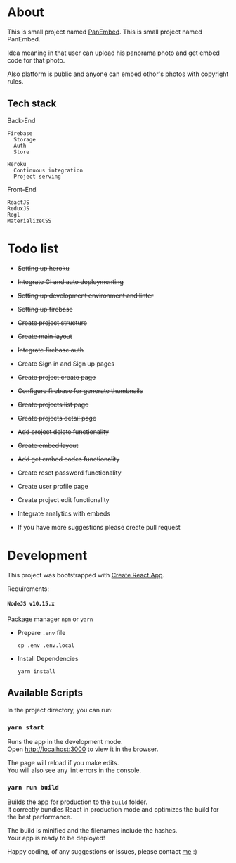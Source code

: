 # About

This is small project named [PanEmbed](https://panembed.herokuapp.com). This is small project named PanEmbed.

Idea meaning in that user can upload his panorama photo and get embed code for that photo.

Also platform is public and anyone can embed othor's photos with copyright rules.

## Tech stack

Back-End

    Firebase
      Storage
      Auth
      Store

    Heroku
      Continuous integration
      Project serving

Front-End

    ReactJS
    ReduxJS
    Regl
    MaterializeCSS

# Todo list

- ~~Setting up heroku~~
- ~~Integrate CI and auto deploymenting~~
- ~~Setting up development environment and linter~~
- ~~Setting up firebase~~
- ~~Create project structure~~

- ~~Create main layout~~
- ~~Integrate firebase auth~~
- ~~Create Sign in and Sign up pages~~
- ~~Create project create page~~
- ~~Configure firebase for generate thumbnails~~
- ~~Create projects list page~~
- ~~Create projects detail page~~
- ~~Add project delete functionality~~

- ~~Create embed layout~~
- ~~Add get embed codes functionality~~

- Create reset password functionality
- Create user profile page
- Create project edit functionality
- Integrate analytics with embeds
- If you have more suggestions please create pull request

# Development

This project was bootstrapped with [Create React App](https://github.com/facebook/create-react-app).

Requirements:

#### `NodeJS v10.15.x`

Package manager `npm` or `yarn`

- Prepare `.env` file

      cp .env .env.local

- Install Dependencies

      yarn install

## Available Scripts

In the project directory, you can run:

### `yarn start`

Runs the app in the development mode.<br>
Open [http://localhost:3000](http://localhost:3000) to view it in the browser.

The page will reload if you make edits.<br>
You will also see any lint errors in the console.

### `yarn run build`

Builds the app for production to the `build` folder.<br>
It correctly bundles React in production mode and optimizes the build for the best performance.

The build is minified and the filenames include the hashes.<br>
Your app is ready to be deployed!

Happy coding, of any suggestions or issues, please contact [me](https://github.com/khlevon98) :)
